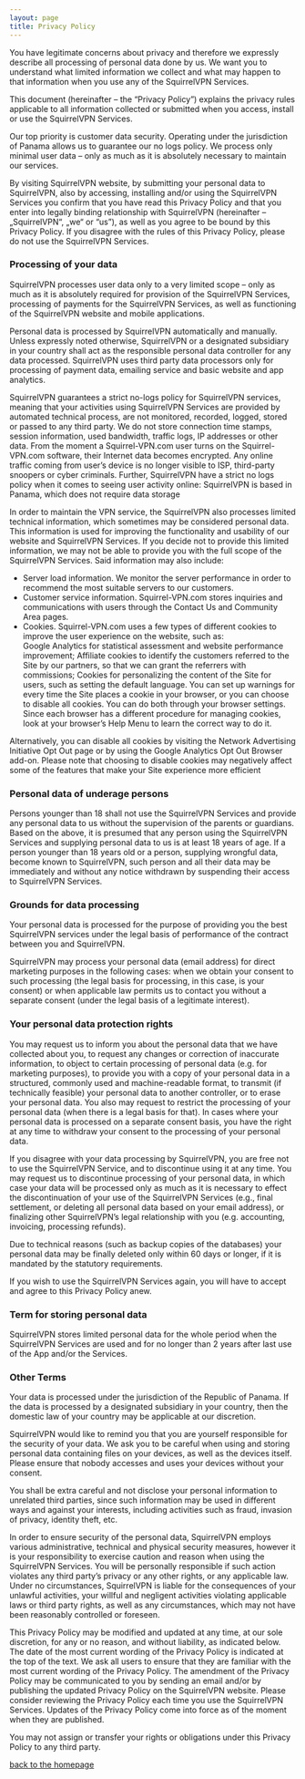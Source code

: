 ```yaml
---
layout: page
title: Privacy Policy
---
```


<p>
    You have legitimate concerns about privacy and therefore we expressly describe all processing of personal data done by us. We want you to understand what limited information we collect and what may happen to that information when you use any of the SquirrelVPN Services.
</p>
<p>
    This document (hereinafter – the “Privacy Policy”) explains the privacy rules applicable to all information collected or submitted when you access, install or use the SquirrelVPN Services.
</p> 
<p>
    Our top priority is customer data security. Operating under the jurisdiction of Panama allows us to guarantee our no logs policy. We process only minimal user data – only as much as it is absolutely necessary to maintain our services.
</p> 
<p>
    By visiting SquirrelVPN website, by submitting your personal data to SquirrelVPN, also by accessing, installing and/or using the SquirrelVPN Services you confirm that you have read this Privacy Policy and that you enter into legally binding relationship with SquirrelVPN (hereinafter – „SquirrelVPN“, „we“ or “us”), as well as you agree to be bound by this Privacy Policy. If you disagree with the rules of this Privacy Policy, please do not use the SquirrelVPN Services.
</p>

<h3>Processing of your data</h3>

<p>SquirrelVPN processes user data only to a very limited scope – only as much as it is absolutely required for provision of the SquirrelVPN Services, processing of payments for the SquirrelVPN Services, as well as functioning of the SquirrelVPN website and mobile applications.</p>

<p>Personal data is processed by SquirrelVPN automatically and manually. Unless expressly noted otherwise, SquirrelVPN or a designated subsidiary in your country shall act as the responsible personal data controller for any data processed. SquirrelVPN uses third party data processors only for processing of payment data, emailing service and basic website and app analytics.</p>

<p>SquirrelVPN guarantees a strict no-logs policy for SquirrelVPN services, meaning that your activities using SquirrelVPN Services are provided by automated technical process, are not monitored, recorded, logged, stored or passed to any third party. We do not store connection time stamps, session information, used bandwidth, traffic logs, IP addresses or other data. From the moment a Squirrel-VPN.com user turns on the Squirrel-VPN.com software, their Internet data becomes encrypted. Any online traffic coming from user’s device is no longer visible to ISP, third-party snoopers or cyber criminals. Further, SquirrelVPN have a strict no logs policy when it comes to seeing user activity online: SquirrelVPN is based in Panama, which does not require data storage</p>

<p>In order to maintain the VPN service, the SquirrelVPN also processes limited technical information, which sometimes may be considered personal data. This information is used for improving the functionality and usability of our website and SquirrelVPN Services. If you decide not to provide this limited information, we may not be able to provide you with the full scope of the SquirrelVPN Services. Said information may also include:</p>

<ul>
    <li>Server load information. We monitor the server performance in order to recommend the most suitable servers to our customers.</li>
    <li>Customer service information. Squirrel-VPN.com stores inquiries and communications with users through the Contact Us and Community Area pages.</li>
    <li>Cookies. Squirrel-VPN.com uses a few types of different cookies to improve the user experience on the website, such as:</li>
    Google Analytics for statistical assessment and website performance improvement;
    Affiliate cookies to identify the customers referred to the Site by our partners, so that we can grant the referrers with commissions;
    Cookies for personalizing the content of the Site for users, such as setting the default language.
    You can set up warnings for every time the Site places a cookie in your browser, or you can choose to disable all cookies. You can do both through your browser settings. Since each browser has a different procedure for managing cookies, look at your browser’s Help Menu to learn the correct way to do it.
</ul>

<p>Alternatively, you can disable all cookies by visiting the Network Advertising Initiative Opt Out page or by using the Google Analytics Opt Out Browser add-on. Please note that choosing to disable cookies may negatively affect some of the features that make your Site experience more efficient</p>

<h3>Personal data of underage persons</h3>

Persons younger than 18 shall not use the SquirrelVPN Services and provide any personal data to us without the supervision of the parents or guardians. Based on the above, it is presumed that any person using the SquirrelVPN Services and supplying personal data to us is at least 18 years of age. If a person younger than 18 years old or a person, supplying wrongful data, become known to SquirrelVPN, such person and all their data may be immediately and without any notice withdrawn by suspending their access to SquirrelVPN Services.

<h3>Grounds for data processing</h3>

<p>Your personal data is processed for the purpose of providing you the best SquirrelVPN services under the legal basis of performance of the contract between you and SquirrelVPN.</p>

<p>SquirrelVPN may process your personal data (email address) for direct marketing purposes in the following cases: when we obtain your consent to such processing (the legal basis for processing, in this case, is your consent) or when applicable law permits us to contact you without a separate consent (under the legal basis of a legitimate interest).</p>

<h3>Your personal data protection rights</h3>

<p>You may request us to inform you about the personal data that we have collected about you, to request any changes or correction of inaccurate information, to object to certain processing of personal data (e.g. for marketing purposes), to provide you with a copy of your personal data in a structured, commonly used and machine-readable format, to transmit (if technically feasible) your personal data to another controller, or to erase your personal data. You also may request to restrict the processing of your personal data (when there is a legal basis for that). In cases where your personal data is processed on a separate consent basis, you have the right at any time to withdraw your consent to the processing of your personal data.</p>

<p>If you disagree with your data processing by SquirrelVPN, you are free not to use the SquirrelVPN Service, and to discontinue using it at any time. You may request us to discontinue processing of your personal data, in which case your data will be processed only as much as it is necessary to effect the discontinuation of your use of the SquirrelVPN Services (e.g., final settlement, or deleting all personal data based on your email address), or finalizing other SquirrelVPN’s legal relationship with you (e.g. accounting, invoicing, processing refunds).</p>

<p>Due to technical reasons (such as backup copies of the databases) your personal data may be finally deleted only within 60 days or longer, if it is mandated by the statutory requirements.</p>

<p>If you wish to use the SquirrelVPN Services again, you will have to accept and agree to this Privacy Policy anew.</p>

<h3>Term for storing personal data</h3>

<p>SquirrelVPN stores limited personal data for the whole period when the SquirrelVPN Services are used and for no longer than 2 years after last use of the App and/or the Services.</p>

<h3>Other Terms</h3>

<p>Your data is processed under the jurisdiction of the Republic of Panama. If the data is processed by a designated subsidiary in your country, then the domestic law of your country may be applicable at our discretion.</p>

<p>SquirrelVPN would like to remind you that you are yourself responsible for the security of your data. We ask you to be careful when using and storing personal data containing files on your devices, as well as the devices itself. Please ensure that nobody accesses and uses your devices without your consent.</p>

<p>You shall be extra careful and not disclose your personal information to unrelated third parties, since such information may be used in different ways and against your interests, including activities such as fraud, invasion of privacy, identity theft, etc.</p>

<p>In order to ensure security of the personal data, SquirrelVPN employs various administrative, technical and physical security measures, however it is your responsibility to exercise caution and reason when using the SquirrelVPN Services. You will be personally responsible if such action violates any third party’s privacy or any other rights, or any applicable law. Under no circumstances, SquirrelVPN is liable for the consequences of your unlawful activities, your willful and negligent activities violating applicable laws or third party rights, as well as any circumstances, which may not have been reasonably controlled or foreseen.</p>

<p>This Privacy Policy may be modified and updated at any time, at our sole discretion, for any or no reason, and without liability, as indicated below. The date of the most current wording of the Privacy Policy is indicated at the top of the text. We ask all users to ensure that they are familiar with the most current wording of the Privacy Policy. The amendment of the Privacy Policy may be communicated to you by sending an email and/or by publishing the updated Privacy Policy on the SquirrelVPN website. Please consider reviewing the Privacy Policy each time you use the SquirrelVPN Services. Updates of the Privacy Policy come into force as of the moment when they are published.</p>

<p>You may not assign or transfer your rights or obligations under this Privacy Policy to any third party.</p>

[back to the homepage](index.html)